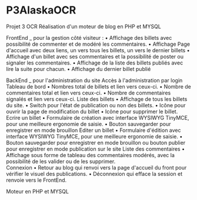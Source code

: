 # P3AlaskaOCR
Projet 3 OCR
Réalisation d'un moteur de blog en PHP et MYSQL

FrontEnd _ pour la gestion côté visiteur :
	• Affichage des billets avec possibilité de commenter et de modéré les commentaires.
	• Affichage Page d'accueil avec deux liens, un vers tous les billets, un vers le dernier billets
	• Affichage d'un billet avec ses commentaires et la possibilité de poster ou signaler les commentaires.
	• Affichage de la liste des billets publiés avec lire la suite pour chacun.
	• Affichage du dernier billet publié
	
BackEnd _ pour l'administration du site
    Accès à l'administration par login
    Tableau de bord
	• Nombres total de billets et lien vers ceux-ci.
	• Nombre de commentaires total et lien vers ceux-ci.
	• Nombre de commentaires signalés et lien vers ceux-ci.
    Liste des billets
    • Affichage de tous les billets du site.
    • Switch pour l'état de publication ou non des billets.
    • Icône pour ouvrir la page de modification du billet
    • Icône pour supprimer le billet.
    Ecrire un billet
	• Formulaire de création avec interface WYSIWYG TinyMCE, pour une meilleure ergonomie de saisie.
	• Bouton sauvegarder pour enregistrer en mode brouillon
    Editer un billet
    • Formulaire d'édition avec interface WYSIWYG TinyMCE, pour une meilleure ergonomie de saisie.
	• Bouton sauvegarder pour enregistrer en mode brouillon ou bouton publier pour enregistrer en mode publication sur le site
    Liste des commentaires
    • Affichage sous forme de tableau des commentaires modérés, avec la possibilité de les valider ou de les supprimer.  
    Connexion
	• Retour au blog qui renvoi vers la page d'accueil du front pour vérifier le visuel des publications.
	• Déconnexion qui efface la session et renvoie vers le FrontEnd.

Moteur en PHP et MYSQL
